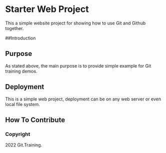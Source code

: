 # Starter Web Project

This a simple website project for showing how to use Git and Github together.

##Introduction



## Purpose

As stated above, the main purpose is to provide simple example for Git training demos.

## Deployment

This is a simple web project, deployment can be on any web server or even local file system.

## How To Contribute


### Copyright

2022 Git.Training.